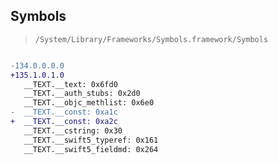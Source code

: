 ## Symbols

> `/System/Library/Frameworks/Symbols.framework/Symbols`

```diff

-134.0.0.0.0
+135.1.0.1.0
   __TEXT.__text: 0x6fd0
   __TEXT.__auth_stubs: 0x2d0
   __TEXT.__objc_methlist: 0x6e0
-  __TEXT.__const: 0xa1c
+  __TEXT.__const: 0xa2c
   __TEXT.__cstring: 0x30
   __TEXT.__swift5_typeref: 0x161
   __TEXT.__swift5_fieldmd: 0x264

```
